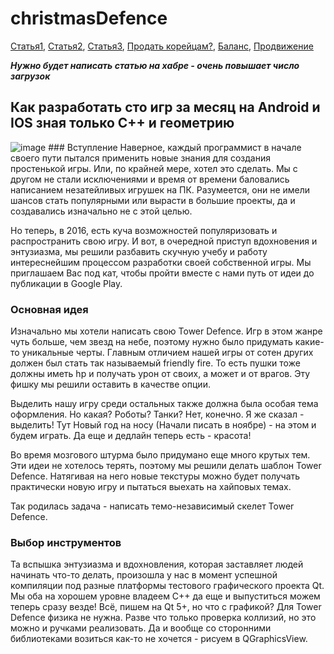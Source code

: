 # christmasDefence

[Статья1](https://habrahabr.ru/post/247651/), 
[Статья2](https://habrahabr.ru/post/136725/), 
[Статья3](https://habrahabr.ru/post/133897/), 
[Продать корейцам?](https://habrahabr.ru/post/112565/), 
[Баланс](https://habrahabr.ru/post/173913/), 
[Продвижение](https://habrahabr.ru/sandbox/55733/)

**_Нужно будет написать статью на хабре - очень повышает число загрузок_**

## Как разработать сто игр за месяц на Android и IOS зная только C++ и геометрию

<img src="http://photos4.meetupstatic.com/photos/event/e/5/5/8/global_79138712.jpeg" alt="image"/>
### Вступление
  Наверное, каждый программист в начале своего пути пытался применить новые знания для создания простенькой игры. Или, по крайней мере, хотел это сделать. Мы с другом не стали исключениями и время от времени баловались написанием незатейливых игрушек на ПК. Разумеется, они не имели шансов стать популярными или вырасти в большие проекты, да и создавались изначально не с этой целью. 

  Но теперь, в 2016,  есть  куча возможностей популяризовать и распространить свою игру. И вот, в очередной приступ вдохновения и энтузиазма, мы решили разбавить скучную учебу и работу интереснейшим процессом разработки своей собственной игры. Мы приглашаем Вас под кат, чтобы пройти вместе с нами путь от идеи до публикации в Google Play.<cut />

### Основная идея

  Изначально мы хотели написать свою Tower Defence. Игр в этом жанре чуть больше, чем звезд на небе, поэтому нужно было придумать какие-то уникальные черты. Главным отличием нашей игры от сотен других должен был стать так называемый friendly fire. То есть пушки тоже должны иметь hp и получать урон от своих, а может и от врагов. Эту фишку мы решили оставить в качестве опции.
 
 Выделить нашу игру среди остальных также должна была особая тема оформления. Но какая? Роботы? Танки? Нет, конечно. Я же сказал - выделить! Тут Новый год на носу (Начали писать в ноябре) - на этом и будем играть. Да еще и дедлайн теперь есть - красота!
 
 Во время мозгового штурма было придумано еще много крутых тем. Эти идеи не хотелось терять, поэтому мы решили делать шаблон Tower Defence. Натягивая на него новые текстуры можно будет получать практически новую игру и пытаться выехать на хайповых темах.
  
  Так родилась задача - написать темо-независимый скелет Tower Defence.
  
### Выбор инструментов

  Та вспышка энтузиазма и вдохновления, которая заставляет людей начинать что-то делать, произошла у нас в момент успешной компиляции под разные платформы тестового графического проекта Qt. Мы оба на хорошем уровне владеем C++ да еще и выпуститься можем теперь сразу везде! Всё, пишем на Qt 5+, но что с графикой? Для Tower Defence физика не нужна. Разве что только проверка коллизий, но это можно и ручками реализовать. Да и вообще со сторонними библиотеками возиться как-то не хочется - рисуем в QGraphicsView.
